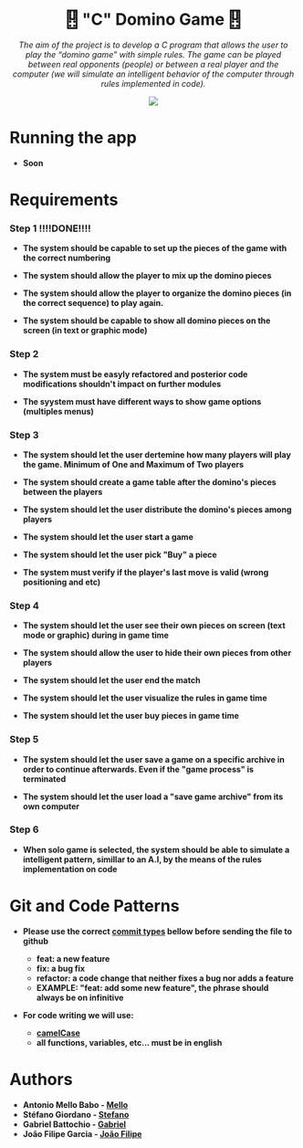 
<h1 align="center">
 🂑 "C" Domino Game 🂑
</h1>

<p align="center">
  <i>The aim of the project is to develop a C program that allows the user to play the “domino game” with simple rules. The game can be played between real opponents (people) or between a real player and the computer (we will simulate an intelligent behavior of the computer through rules implemented in code).</i>
</p>

<p align="center">
  <img src="https://upload.wikimedia.org/wikipedia/commons/1/18/ISO_C%2B%2B_Logo.svg">
</p>

# Running the app

* <Strong>Soon</strong>

# Requirements

### Step 1      <Strong>!!!!DONE!!!!<Strong>
* <p>The system should be capable to set up the pieces of the game with the correct numbering</p>
* <p>The system should allow the player to mix up the domino pieces</p>
* <p>The system should allow the player to organize the domino pieces (in the correct sequence) to play again.</p>
* <p>The system should be capable to show all domino pieces on the screen (in text or graphic mode)</p>

### Step 2
* <p>The system must be easyly refactored and posterior code modifications shouldn't impact on further modules</p>
* <p>The syystem must have different ways to show game options (multiples menus)</p>
### Step 3
* <p>The system should let the user dertemine how many players will play the game. Minimum of One and Maximum of Two players</p>
* <p>The system should create a game table after the domino's pieces between the players</p>
* <p>The system should let the user distribute the domino's pieces among players</p>
* <p>The system should let the user start a game</p>
* <p>The system should let the user pick "Buy" a piece</p>
* <p>The system must verify if the player's last move is valid (wrong positioning and etc)</p>
### Step 4
* <p>The system should let the user  see their own pieces on screen (text mode or graphic) during in game time</p>
* <p>The system should allow the user to hide their own pieces from other players</p>
* <p>The system should let the user  end the match</p>
* <p>The system should let the user visualize the rules in game time</p>
* <p>The system should let the user buy pieces in game time</p>
### Step 5
* <p>The system should let the user save a game on a specific archive in order to continue afterwards. Even if the "game process" is terminated</p>
* <p>The system should let the user load a "save game archive" from its own computer </p>
### Step 6
* <p>When solo game is selected, the system should be able to simulate a intelligent pattern, simillar to an A.I, by the means of the rules implementation on code</p>

# Git and Code Patterns

- Please use the correct [commit types](https://raw.githubusercontent.com/legend80s/commit-msg-linter/master/assets/demo-4-compressed.png) bellow before sending the file to github
  - feat: a new feature
  - fix: a bug fix
  - refactor: a code change that neither fixes a bug nor adds a feature
  - <strong>EXAMPLE</strong>: "feat: add some new feature", the phrase should always be on infinitive 

- For code writing we will use:
  - [camelCase](https://codeflavor.wordpress.com/2010/03/23/camelcase-o-que-e-porque-usar/)
  - all functions, variables, etc... must be in <strong>english</strong>

# Authors

* **Antonio Mello Babo**  - [Mello](https://github.com/MelloTonio)
* **Stéfano Giordano**  - [Stefano](https://github.com/Giordano26)
* **Gabriel Battochio**  - [Gabriel](https://github.com/00hpx19)
* **João Filipe Garcia** - [João Filipe](https://github.com/JoaoFilipeGarcia)

